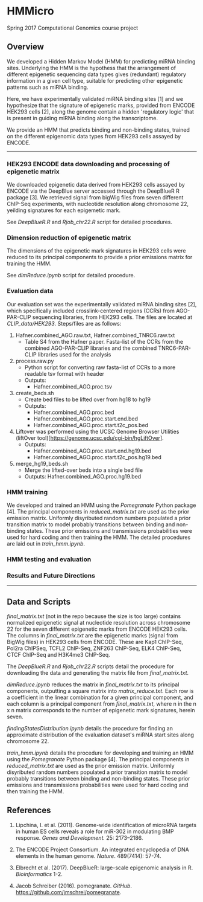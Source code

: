 # HMMicro
Spring 2017 Computational Genomics course project

## Overview

We developed a Hidden Markov Model (HMM) for predicting miRNA binding sites. Underlying the HMM is the hypothess that the arrangement of different epigenetic sequencing data types gives (redundant) regulatory information in a given cell type, suitable for predicting other epigenetic patterns such as miRNA binding.

Here, we have experimentally validated miRNA binding sites [1] and we hypothesize that the signature of epigenetic marks, provided from ENCODE HEK293 cells [2], along the genome contain a hidden 'regulatory logic' that is present in guiding miRNA binding along the transcriptome. 

We provide an HMM that predicts binding and non-binding states, trained on the different epigenomic data types from HEK293 cells assayed by ENCODE. 

**************************************************
### HEK293 ENCODE data downloading and processing of epigenetic matrix

We downloaded epigenetic data derived from HEK293 cells assayed by ENCODE via the DeepBlue server accessed through the DeepBlueR R package [3]. We retrieved signal from bigWig files from seven different ChIP-Seq experiments, with nucleotide resolution along chromosome 22, yeilding signatures for each epigemetic mark. 

See *DeepBlueR.R* and *Rjob_chr22.R* script for detailed procedures.

### Dimension reduction of epigenetic matrix

The dimensions of the epigenetic mark signatures in HEK293 cells were reduced to its principal components to provide a prior emissions matrix for training the HMM.

See *dimReduce.ipynb* script for detailed procedure.

### Evaluation data

Our evaluation set was the experimentally validated miRNA binding sites [2], which specifically included crosslink-centered regions (CCRs) from AGO-PAR-CLIP sequencing libraries, from HEK293 cells. The files are located at *CLIP_data/HEK293*. Steps/files are as follows:

1.  Hafner.combined_AGO.raw.txt, Hafner.combined_TNRC6.raw.txt
    -   Table S4 from the Hafner paper. Fasta-list of the CCRs from the combined AGO-PAR-CLIP libraries and the combined TNRC6-PAR-CLIP libraries used for the analysis
2.  process.raw.py
    -   Python script for converting raw fasta-list of CCRs to a more readable tsv format with header
    -   Outputs:
        *   Hafner.combined_AGO.proc.tsv
3.  create_beds.sh
    -   Create bed files to be lifted over from hg18 to hg19
    -   Outputs:
        *   Hafner.combined_AGO.proc.bed
        *   Hafner.combined_AGO.proc.start.end.bed
        *   Hafner.combined_AGO.proc.start.t2c_pos.bed
4.  Liftover was performed using the UCSC Genome Browser Utilities (liftOver tool)[https://genome.ucsc.edu/cgi-bin/hgLiftOver].
    -   Outputs:
        *   Hafner.combined_AGO.proc.start.end.hg19.bed
        *   Hafner.combined_AGO.proc.start.t2c_pos.hg19.bed
5.  merge_hg19_beds.sh
    -   Merge the lifted-over beds into a single bed file
    -   Outputs:
        Hafner.combined_AGO.proc.hg19.bed
### HMM training

We developed and trained an HMM using the *Pomegranate* Python package [4]. The principal components in *reduced_matrix.txt*  are used as the prior emission matrix. Uniformly disyributed random numbers populated a prior transition matrix to model probably transitions between binding and non-binding states. These prior emissions and transmissions probabilities were used for hard coding and then training the HMM. The detailed procedures are laid out in *train_hmm.ipynb*.

### HMM testing and evaluation

### Results and Future Directions

**************************************************
## Data and Scripts

*final_matrix.txt* (not in the repo because the size is too large) contains normalized epigenetic signal at nucleotide resolution across chromosome 22 for the seven different epigenetic marks from ENCODE HEK293 cells. The columns in *final_matrix.txt* are the epigenetic marks (signal from BigWig files) in HEK293 cells from ENCODE. These are Kap1 ChIP-Seq, Pol2ra ChIPSeq, TCFL2 ChIP-Seq, ZNF263 ChIP-Seq, ELK4 ChIP-Seq, CTCF ChIP-Seq and H3K4me3 ChIP-Seq. 

The *DeepBlueR.R* and *Rjob_chr22.R* scripts detail the procedure for downloading the data and generating the matrix file from *final_matrix.txt*. 

*dimReduce.ipynb* reduces the matrix in *final_matrix.txt* to its principal components, outputting a square matrix into *matrix_reduce.txt*. Each row is a coefficient in the linear combination for a given principal component, and each column is a principal component from *final_matrix.txt*, where n in the n x n matrix corresponds to the number of epigenetic mark signatures, herein seven. 

*findingStatesDistribution.ipynb* details the procedure for finding an approximate distribution of the evaluation dataset's miRNA start sites along chromosome 22.

*train_hmm.ipynb* details the procedure for developing and training an HMM using the *Pomegranate* Python package [4]. The principal components in *reduced_matrix.txt*  are used as the prior emission matrix. Uniformly disyributed random numbers populated a prior transition matrix to model probably transitions between binding and non-binding states. These prior emissions and transmissions probabilities were used for hard coding and then training the HMM. 

## References

1. Lipchina, I. et al. (2011). Genome-wide identification of microRNA targets in human ES cells reveals a role for miR-302 in modulating BMP response. *Genes and Development.* 25: 2173–2186. 

2. The ENCODE Project Consortium. An integrated encyclopedia of DNA elements in the human genome. *Nature*. 489(7414): 57-74. 

3. Elbrecht et al. (2017). DeepBlueR: large-scale epigenomic analysis in R. *Bioinformatics* 1-2. 

4. Jacob Schreiber (2016). pomegranate. *GitHub*. https://github.com/jmschrei/pomegranate. 
